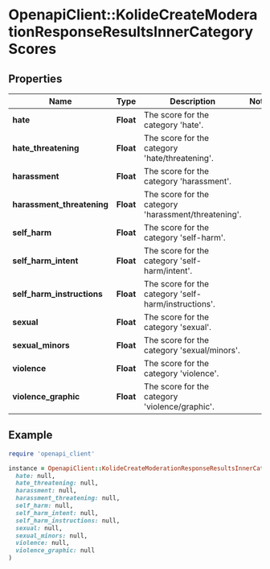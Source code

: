 # OpenapiClient::KolideCreateModerationResponseResultsInnerCategoryScores

## Properties

| Name | Type | Description | Notes |
| ---- | ---- | ----------- | ----- |
| **hate** | **Float** | The score for the category &#39;hate&#39;. |  |
| **hate_threatening** | **Float** | The score for the category &#39;hate/threatening&#39;. |  |
| **harassment** | **Float** | The score for the category &#39;harassment&#39;. |  |
| **harassment_threatening** | **Float** | The score for the category &#39;harassment/threatening&#39;. |  |
| **self_harm** | **Float** | The score for the category &#39;self-harm&#39;. |  |
| **self_harm_intent** | **Float** | The score for the category &#39;self-harm/intent&#39;. |  |
| **self_harm_instructions** | **Float** | The score for the category &#39;self-harm/instructions&#39;. |  |
| **sexual** | **Float** | The score for the category &#39;sexual&#39;. |  |
| **sexual_minors** | **Float** | The score for the category &#39;sexual/minors&#39;. |  |
| **violence** | **Float** | The score for the category &#39;violence&#39;. |  |
| **violence_graphic** | **Float** | The score for the category &#39;violence/graphic&#39;. |  |

## Example

```ruby
require 'openapi_client'

instance = OpenapiClient::KolideCreateModerationResponseResultsInnerCategoryScores.new(
  hate: null,
  hate_threatening: null,
  harassment: null,
  harassment_threatening: null,
  self_harm: null,
  self_harm_intent: null,
  self_harm_instructions: null,
  sexual: null,
  sexual_minors: null,
  violence: null,
  violence_graphic: null
)
```


